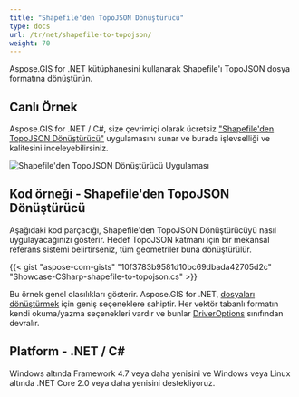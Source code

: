 ```yaml
---
title: "Shapefile'den TopoJSON Dönüştürücü"
type: docs
url: /tr/net/shapefile-to-topojson/
weight: 70
---
```


Aspose.GIS for .NET kütüphanesini kullanarak Shapefile'ı TopoJSON dosya formatına dönüştürün.

## **Canlı Örnek**

Aspose.GIS for .NET / C#, size çevrimiçi olarak ücretsiz ["Shapefile'den TopoJSON Dönüştürücü"](https://products.aspose.app/gis/conversion/shapefile-to-topojson) uygulamasını sunar ve burada işlevselliği ve kalitesini inceleyebilirsiniz.

![Shapefile'den TopoJSON Dönüştürücü Uygulaması](conversion.png)

## **Kod örneği - Shapefile'den TopoJSON Dönüştürücü**

Aşağıdaki kod parçacığı, Shapefile'den TopoJSON Dönüştürücüyü nasıl uygulayacağınızı gösterir. Hedef TopoJSON katmanı için bir mekansal referans sistemi belirtirseniz, tüm geometriler buna dönüştürülür. 

{{< gist "aspose-com-gists" "10f3783b9581d10bc69dbada42705d2c" "Showcase-CSharp-shapefile-to-topojson.cs" >}}

Bu örnek genel olasılıkları gösterir. Aspose.GIS for .NET, [dosyaları dönüştürmek](https://docs.aspose.com/gis/net/vector-layers/) için geniş seçeneklere sahiptir. Her vektör tabanlı formatın kendi okuma/yazma seçenekleri vardır ve bunlar [DriverOptions](https://reference.aspose.com/gis/net/aspose.gis/driveroptions) sınıfından devralır.

## **Platform - .NET / C#**

Windows altında Framework 4.7 veya daha yenisini ve Windows veya Linux altında .NET Core 2.0 veya daha yenisini destekliyoruz.
